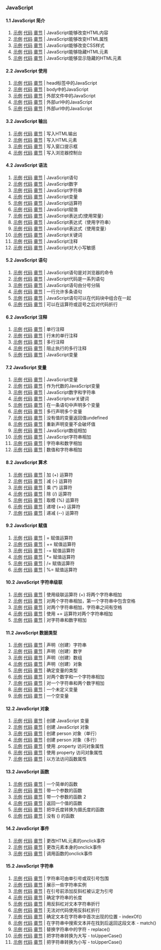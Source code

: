 ###  JavaScript

#### 1.1 JavaScript 简介

1. [示例](https://logicwang.github.io/JS/js/1.html)
[代码](https://github.com/logicwang/JS/blob/main/js/1.html)
[章节](https://www.w3school.com.cn/js/js_intro.asp) |
JavaScript能够改变HTML内容
2. [示例](https://logicwang.github.io/JS/js/2.html)
[代码](https://github.com/logicwang/JS/blob/main/js/2.html)
[章节](https://www.w3school.com.cn/js/js_intro.asp) |
JavaScript能够改变HTML属性
3. [示例](https://logicwang.github.io/JS/js/3.html)
[代码](https://github.com/logicwang/JS/blob/main/js/3.html)
[章节](https://www.w3school.com.cn/js/js_intro.asp) |
JavaScript能够改变CSS样式
4. [示例](https://logicwang.github.io/JS/js/4.html)
[代码](https://github.com/logicwang/JS/blob/main/js/4.html)
[章节](https://www.w3school.com.cn/js/js_intro.asp) |
JavaScript能够隐藏HTML元素
5. [示例](https://logicwang.github.io/JS/js/5.html)
[代码](https://github.com/logicwang/JS/blob/main/js/5.html)
[章节](https://www.w3school.com.cn/js/js_intro.asp) |
JavaScript能够显示隐藏的HTML元素

#### 2.2 JavaScript 使用

1. [示例](https://logicwang.github.io/JS/js/6.html)
[代码](https://github.com/logicwang/JS/blob/main/js/6.html)
[章节](https://www.w3school.com.cn/js/js_shiyong.aspgit) |
head标签中的JavaScript
2. [示例](https://logicwang.github.io/JS/js/7.html)
[代码](https://github.com/logicwang/JS/blob/main/js/7.html)
[章节](https://www.w3school.com.cn/js/js_shiyong.asp) |
body中的JavaScript
3. [示例](https://logicwang.github.io/JS/js/8.html)
[代码](https://github.com/logicwang/JS/blob/main/js/8.html)
[章节](https://www.w3school.com.cn/js/js_shiyong.asp) |
外部文件中的JavaScript
4. [示例](https://logicwang.github.io/JS/js/9.html)
[代码](https://github.com/logicwang/JS/blob/main/js/9.html)
[章节](https://www.w3school.com.cn/js/js_shiyong.asp) |
外部url中的JavaScript
5. [示例](https://logicwang.github.io/JS/js/10.html)
[代码](https://github.com/logicwang/JS/blob/main/js/10.html)
[章节](https://www.w3school.com.cn/js/js_shiyong.asp) |
外部url中的JavaScript

#### 3.2 JavaScript 输出

1. [示例](https://logicwang.github.io/JS/js/11.html)
[代码](https://github.com/logicwang/JS/blob/main/js/11.html)
[章节](https://www.w3school.com.cn/js/js_output.asp) |
写入HTML输出
2. [示例](https://logicwang.github.io/JS/js/12.html)
[代码](https://github.com/logicwang/JS/blob/main/js/12.html)
[章节](https://www.w3school.com.cn/js/js_output.asp) |
写入HTML元素
3. [示例](https://logicwang.github.io/JS/js/13.html)
[代码](https://github.com/logicwang/JS/blob/main/js/13.html)
[章节](https://www.w3school.com.cn/js/js_output.asp) |
写入窗口提示框
4. [示例](https://logicwang.github.io/JS/js/14.html)
[代码](https://github.com/logicwang/JS/blob/main/js/14.html)
[章节](https://www.w3school.com.cn/js/js_output.asp) |
写入浏览器控制台

#### 4.2 JavaScript 语法

1. [示例](https://logicwang.github.io/JS/js/15.html)
[代码](https://github.com/logicwang/JS/blob/main/js/15.html)
[章节](https://www.w3school.com.cn/js/js_syntax.asp) |
JavaScript语句
2. [示例](https://logicwang.github.io/JS/js/16.html)
[代码](https://github.com/logicwang/JS/blob/main/js/16.html)
[章节](https://www.w3school.com.cn/js/js_syntax.asp) |
JavaScript数字
3. [示例](https://logicwang.github.io/JS/js/17.html)
[代码](https://github.com/logicwang/JS/blob/main/js/17.html)
[章节](https://www.w3school.com.cn/js/js_syntax.asp) |
JavaScript字符串
4. [示例](https://logicwang.github.io/JS/js/18.html)
[代码](https://github.com/logicwang/JS/blob/main/js/18.html)
[章节](https://www.w3school.com.cn/js/js_syntax.asp) |
JavaScript变量
5. [示例](https://logicwang.github.io/JS/js/19.html)
[代码](https://github.com/logicwang/JS/blob/main/js/19.html)
[章节](https://www.w3school.com.cn/js/js_syntax.asp) |
JavaScript运算符
6. [示例](https://logicwang.github.io/JS/js/20.html)
[代码](https://github.com/logicwang/JS/blob/main/js/20.html)
[章节](https://www.w3school.com.cn/js/js_syntax.asp) |
JavaScript赋值
7. [示例](https://logicwang.github.io/JS/js/21.html)
[代码](https://github.com/logicwang/JS/blob/main/js/21.html)
[章节](https://www.w3school.com.cn/js/js_syntax.asp) |
JavaScript表达式(使用常量）
8. [示例](https://logicwang.github.io/JS/js/22.html)
[代码](https://github.com/logicwang/JS/blob/main/js/22.html)
[章节](https://www.w3school.com.cn/js/js_syntax.asp) |
JavaScript表达式（使用字符串）
9. [示例](https://logicwang.github.io/JS/js/23.html)
[代码](https://github.com/logicwang/JS/blob/main/js/23.html)
[章节](https://www.w3school.com.cn/js/js_syntax.asp) |
JavaScript表达式（使用变量）
10. [示例](https://logicwang.github.io/JS/js/24.html)
[代码](https://github.com/logicwang/JS/blob/main/js/24.html)
[章节](https://www.w3school.com.cn/js/js_syntax.asp) |
JavaScript关键词
11. [示例](https://logicwang.github.io/JS/js/25.html)
[代码](https://github.com/logicwang/JS/blob/main/js/25.html)
[章节](https://www.w3school.com.cn/js/js_syntax.asp) |
JavaScript注释
12. [示例](https://logicwang.github.io/JS/js/26.html)
[代码](https://github.com/logicwang/JS/blob/main/js/26.html)
[章节](https://www.w3school.com.cn/js/js_syntax.asp) |
JavaScript对大小写敏感

#### 5.2 JavaScript 语句

1. [示例](https://logicwang.github.io/JS/js/27.html)
[代码](https://github.com/logicwang/JS/blob/main/js/27.html)
[章节](https://www.w3school.com.cn/js/js_statements.asp) |
JavaScript语句是对浏览器的命令
2. [示例](https://logicwang.github.io/JS/js/28.html)
[代码](https://github.com/logicwang/JS/blob/main/js/28.html)
[章节](https://www.w3school.com.cn/js/js_statements.asp) |
JavaScript代码是一系列语句
3. [示例](https://logicwang.github.io/JS/js/29.html)
[代码](https://github.com/logicwang/JS/blob/main/js/29.html)
[章节](https://www.w3school.com.cn/js/js_statements.asp) |
JavaScript语句由分号分隔
4. [示例](https://github.com/logicwang/JS/blob/main/js/30.html)
[代码](https://logicwang.github.io/JS/js/30.html)
[章节](https://www.w3school.com.cn/js/js_statements.asp) |
一行允许多条语句
5. [示例](https://logicwang.github.io/JS/js/31.html)
[代码](https://github.com/logicwang/JS/blob/main/js/31.html)
[章节](https://www.w3school.com.cn/js/js_statements.asp) |
JavaScript语句可以在代码块中组合在一起
6. [示例](https://logicwang.github.io/JS/js/32.html)
[代码](https://github.com/logicwang/JS/blob/main/js/32.html)
[章节](https://www.w3school.com.cn/js/js_statements.asp) |
可以在运算符或逗号之后对代码折行

#### 6.2 JavaScript 注释

1. [示例](https://logicwang.github.io/JS/js/33.html)
[代码](https://github.com/logicwang/JS/blob/main/js/33.html)
[章节](https://www.w3school.com.cn/js/js_comments.asp) |
单行注释
2. [示例](https://logicwang.github.io/JS/js/34.html)
[代码](https://github.com/logicwang/JS/blob/main/js/34.html)
[章节](https://www.w3school.com.cn/js/js_comments.asp) |
行末的单行注释
3. [示例](https://logicwang.github.io/JS/js/35.html)
[代码](https://github.com/logicwang/JS/blob/main/js/35.html)
[章节](https://www.w3school.com.cn/js/js_comments.asp) |
多行注释
4. [示例](https://logicwang.github.io/JS/js/36.html)
[代码](https://github.com/logicwang/JS/blob/main/js/36.html)
[章节](https://www.w3school.com.cn/js/js_comments.asp) |
阻止执行的多行注释
5. [示例](https://logicwang.github.io/JS/js/37.html)
[代码](https://github.com/logicwang/JS/blob/main/js/37.html)
[章节](https://www.w3school.com.cn/js/js_comments.asp) |
JavaScript变量  

#### 7.2 JavaScript 变量

1. [示例](https://logicwang.github.io/JS/js/38.html)
[代码](https://github.com/logicwang/JS/blob/main/js/38.html)
[章节](https://www.w3school.com.cn/js/js_variables.asp) |
JavaScript变量 
2. [示例](https://logicwang.github.io/JS/js/39.html)
[代码](https://github.com/logicwang/JS/blob/main/js/39.html)
[章节](https://www.w3school.com.cn/js/js_variables.asp) |
作为代数的JavaScript变量 
3. [示例](https://logicwang.github.io/JS/js/40.html)
[代码](https://github.com/logicwang/JS/blob/main/js/40.html)
[章节](https://www.w3school.com.cn/js/js_variables.asp) |
JavaScript数字和字符串 
4. [示例](https://logicwang.github.io/JS/js/41.html)
[代码](https://github.com/logicwang/JS/blob/main/js/41.html)
[章节](https://www.w3school.com.cn/js/js_variables.asp) |
JavaScriptvar关键词 
5. [示例](https://logicwang.github.io/JS/js/42.html)
[代码](https://github.com/logicwang/JS/blob/main/js/42.html)
[章节](https://www.w3school.com.cn/js/js_variables.asp) |
在一条语句中声明多个变量
6. [示例](https://logicwang.github.io/JS/js/43.html)
[代码](https://github.com/logicwang/JS/blob/main/js/43.html)
[章节](https://www.w3school.com.cn/js/js_variables.asp) |
多行声明多个变量
7. [示例](https://logicwang.github.io/JS/js/44.html)
[代码](https://github.com/logicwang/JS/blob/main/js/44.html)
[章节](https://www.w3school.com.cn/js/js_variables.asp) |
没有值的变量返回值undefined
8. [示例](https://logicwang.github.io/JS/js/45.html)
[代码](https://github.com/logicwang/JS/blob/main/js/45.html)
[章节](https://www.w3school.com.cn/js/js_variables.asp) |
重新声明变量不会破坏值
9. [示例](https://logicwang.github.io/JS/js/46.html)
[代码](https://github.com/logicwang/JS/blob/main/js/46.html)
[章节](https://www.w3school.com.cn/js/js_variables.asp) |
JavaScript数组相加
10. [示例](https://logicwang.github.io/JS/js/47.html)
[代码](https://github.com/logicwang/JS/blob/main/js/47.html)
[章节](https://www.w3school.com.cn/js/js_variables.asp) |
JavaScript字符串相加
11. [示例](https://logicwang.github.io/JS/js/48.html)
[代码](https://github.com/logicwang/JS/blob/main/js/48.html)
[章节](https://www.w3school.com.cn/js/js_variables.asp) |
字符串和数字相加
12. [示例](https://logicwang.github.io/JS/js/49.html)
[代码](https://github.com/logicwang/JS/blob/main/js/49.html)
[章节](https://www.w3school.com.cn/js/js_variables.asp) |
数值和字符串相加

#### 8.2 JavaScript 算术

1. [示例](https://logicwang.github.io/JS/js/50.html)
[代码](https://github.com/logicwang/JS/blob/main/js/50.html)
[章节](https://www.w3school.com.cn/js/js_arithmetic.asp) |
加 (+) 运算符
2. [示例](https://logicwang.github.io/JS/js/51.html)
[代码](https://github.com/logicwang/JS/blob/main/js/51.html)
[章节](https://www.w3school.com.cn/js/js_arithmetic.asp) |
减 (-) 运算符
3. [示例](https://logicwang.github.io/JS/js/52.html)
[代码](https://github.com/logicwang/JS/blob/main/js/52.html)
[章节](https://www.w3school.com.cn/js/js_arithmetic.asp) |
乘 (*) 运算符
4. [示例](https://logicwang.github.io/JS/js/53.html)
[代码](https://github.com/logicwang/JS/blob/main/js/53.html)
[章节](https://www.w3school.com.cn/js/js_arithmetic.asp) |
除 (/) 运算符
5. [示例](https://logicwang.github.io/JS/js/54.html)
[代码](https://github.com/logicwang/JS/blob/main/js/54.html)
[章节](https://www.w3school.com.cn/js/js_arithmetic.asp) |
取模 (%) 运算符
6. [示例](https://logicwang.github.io/JS/js/55.html)
[代码](https://github.com/logicwang/JS/blob/main/js/55.html)
[章节](https://www.w3school.com.cn/js/js_arithmetic.asp) |
递增 (++) 运算符
7. [示例](https://logicwang.github.io/JS/js/56.html)
[代码](https://github.com/logicwang/JS/blob/main/js/56.html)
[章节](https://www.w3school.com.cn/js/js_arithmetic.asp) |
递减 (--) 运算符

#### 9.2 JavaScript 赋值

1. [示例](https://logicwang.github.io/JS/js/57.html)
[代码](https://github.com/logicwang/JS/blob/main/js/57.html)
[章节](https://www.w3school.com.cn/js/js_assignment.asp) |
= 赋值运算符
2. [示例](https://logicwang.github.io/JS/js/58.html)
[代码](https://github.com/logicwang/JS/blob/main/js/58.html)
[章节](https://www.w3school.com.cn/js/js_assignment.asp) |
+= 赋值运算符
3. [示例](https://logicwang.github.io/JS/js/59.html)
[代码](https://github.com/logicwang/JS/blob/main/js/59.html)
[章节](https://www.w3school.com.cn/js/js_assignment.asp) |
-= 赋值运算符
4. [示例](https://logicwang.github.io/JS/js/60.html)
[代码](https://github.com/logicwang/JS/blob/main/js/60.html)
[章节](https://www.w3school.com.cn/js/js_assignment.asp) |
*= 赋值运算符
5. [示例](https://logicwang.github.io/JS/js/61.html)
[代码](https://github.com/logicwang/JS/blob/main/js/61.html)
[章节](https://www.w3school.com.cn/js/js_assignment.asp) |
/= 赋值运算符
6. [示例](https://logicwang.github.io/JS/js/62.html)
[代码](https://github.com/logicwang/JS/blob/main/js/62.html)
[章节](https://www.w3school.com.cn/js/js_assignment.asp) |
%= 赋值运算符

#### 10.2 JavaScript 字符串级联

1. [示例](https://logicwang.github.io/JS/js/63.html)
[代码](https://github.com/logicwang/JS/blob/main/js/63.html)
[章节](https://www.w3school.com.cn/js/js_operators.asp) |
使用级联运算符 (+) 将两个字符串相加
2. [示例](https://logicwang.github.io/JS/js/64.html)
[代码](https://github.com/logicwang/JS/blob/main/js/64.html)
[章节](https://www.w3school.com.cn/js/js_operators.asp) |
对两个字符串相加，第一个字符串中包含空格
3. [示例](https://logicwang.github.io/JS/js/65.html)
[代码](https://github.com/logicwang/JS/blob/main/js/65.html)
[章节](https://www.w3school.com.cn/js/js_operators.asp) |
对两个字符串相加，字符串之间有空格
4. [示例](https://logicwang.github.io/JS/js/66.html)
[代码](https://github.com/logicwang/JS/blob/main/js/66.html)
[章节](https://www.w3school.com.cn/js/js_operators.asp) |
使用 += 运算符对两个字符串相加
5. [示例](https://logicwang.github.io/JS/js/67.html)
[代码](https://github.com/logicwang/JS/blob/main/js/67.html)
[章节](https://www.w3school.com.cn/js/js_operators.asp) |
对字符串和数字相加


#### 11.2 JavaScript 数据类型

1. [示例](https://logicwang.github.io/JS/js/68.html)
[代码](https://github.com/logicwang/JS/blob/main/js/68.html)
[章节](https://www.w3school.com.cn/js/js_datatypes.asp) |
声明（创建）字符串
2. [示例](https://logicwang.github.io/JS/js/69.html)
[代码](https://github.com/logicwang/JS/blob/main/js/69.html)
[章节](https://www.w3school.com.cn/js/js_datatypes.asp) |
声明（创建）数字
3. [示例](https://logicwang.github.io/JS/js/70.html)
[代码](https://github.com/logicwang/JS/blob/main/js/70.html)
[章节](https://www.w3school.com.cn/js/js_datatypes.asp) |
声明（创建）数组
4. [示例](https://logicwang.github.io/JS/js/71.html)
[代码](https://github.com/logicwang/JS/blob/main/js/71.html)
[章节](https://www.w3school.com.cn/js/js_datatypes.asp) |
声明（创建）对象
5. [示例](https://logicwang.github.io/JS/js/72.html)
[代码](https://github.com/logicwang/JS/blob/main/js/72.html)
[章节](https://www.w3school.com.cn/js/js_datatypes.asp) |
确定变量的类型
6. [示例](https://logicwang.github.io/JS/js/73.html)
[代码](https://github.com/logicwang/JS/blob/main/js/73.html)
[章节](https://www.w3school.com.cn/js/js_datatypes.asp) |
对两个数字和一个字符串相加
7. [示例](https://logicwang.github.io/JS/js/74.html)
[代码](https://github.com/logicwang/JS/blob/main/js/74.html)
[章节](https://www.w3school.com.cn/js/js_datatypes.asp) |
对一个字符串和两个数字相加
8. [示例](https://logicwang.github.io/JS/js/75.html)
[代码](https://github.com/logicwang/JS/blob/main/js/75.html)
[章节](https://www.w3school.com.cn/js/js_datatypes.asp) |
一个未定义变量
9. [示例](https://logicwang.github.io/JS/js/76.html)
[代码](https://github.com/logicwang/JS/blob/main/js/76.html)
[章节](https://www.w3school.com.cn/js/js_datatypes.asp) |
一个空变量

#### 12.2 JavaScript 对象

1. [示例](https://logicwang.github.io/JS/js/77.html)
[代码](https://github.com/logicwang/JS/blob/main/js/77.html)
[章节](https://www.w3school.com.cn/js/js_objects.asp) |
创建 JavaScript 变量
2. [示例](https://logicwang.github.io/JS/js/78.html)
[代码](https://github.com/logicwang/JS/blob/main/js/78.html)
[章节](https://www.w3school.com.cn/js/js_objects.asp) |
创建 JavaScript 对象
3. [示例](https://logicwang.github.io/JS/js/79.html)
[代码](https://github.com/logicwang/JS/blob/main/js/79.html)
[章节](https://www.w3school.com.cn/js/js_objects.asp) |
创建 person 对象（单行）
4. [示例](https://logicwang.github.io/JS/js/80.html)
[代码](https://github.com/logicwang/JS/blob/main/js/80.html)
[章节](https://www.w3school.com.cn/js/js_objects.asp) |
创建 person 对象（多行）
5. [示例](https://logicwang.github.io/JS/js/81.html)
[代码](https://github.com/logicwang/JS/blob/main/js/81.html)
[章节](https://www.w3school.com.cn/js/js_objects.asp) |
使用 .property 访问对象属性
6. [示例](https://logicwang.github.io/JS/js/82.html)
[代码](https://github.com/logicwang/JS/blob/main/js/82.html)
[章节](https://www.w3school.com.cn/js/js_objects.asp) |
使用 property 访问对象属性
7. [示例](https://logicwang.github.io/JS/js/83.html)
[代码](https://github.com/logicwang/JS/blob/main/js/83.html)
[章节](https://www.w3school.com.cn/js/js_objects.asp) |
以方法访问函数属性

#### 13.2 JavaScript  函数

1. [示例](https://logicwang.github.io/JS/js/84.html)
[代码](https://github.com/logicwang/JS/blob/main/js/84.html)
[章节](https://www.w3school.com.cn/js/js_functions.asp) |
一个简单的函数
2. [示例](https://logicwang.github.io/JS/js/85.html)
[代码](https://github.com/logicwang/JS/blob/main/js/85.html)
[章节](https://www.w3school.com.cn/js/js_functions.asp) |
带一个参数的函数
3. [示例](https://logicwang.github.io/JS/js/86.html)
[代码](https://github.com/logicwang/JS/blob/main/js/86.html)
[章节](https://www.w3school.com.cn/js/js_functions.asp) |
带一个参数的函数 2
4. [示例](https://logicwang.github.io/JS/js/87.html)
[代码](https://github.com/logicwang/JS/blob/main/js/87.html)
[章节](https://www.w3school.com.cn/js/js_functions.asp) |
返回一个值的函数
5. [示例](https://logicwang.github.io/JS/js/88.html)
[代码](https://github.com/logicwang/JS/blob/main/js/88.html)
[章节](https://www.w3school.com.cn/js/js_functions.asp) |
把华氏度转换为摄氏度的函数
6. [示例](https://logicwang.github.io/JS/js/89.html)
[代码](https://github.com/logicwang/JS/blob/main/js/89.html)
[章节](https://www.w3school.com.cn/js/js_functions.asp) |
没有 () 的函数

#### 14.2 JavaScript  事件

1. [示例](https://logicwang.github.io/JS/js/90.html)
[代码](https://github.com/logicwang/JS/blob/main/js/90.html)
[章节](https://www.w3school.com.cn/js/js_events.asp) |
更改HTML元素的onclick事件
2. [示例](https://logicwang.github.io/JS/js/91.html)
[代码](https://github.com/logicwang/JS/blob/main/js/91.html)
[章节](https://www.w3school.com.cn/js/js_events.asp) |
更改元素本身的onclick事件
3. [示例](https://logicwang.github.io/JS/js/92.html)
[代码](https://github.com/logicwang/JS/blob/main/js/92.html)
[章节](https://www.w3school.com.cn/js/js_events.asp) |
调用函数的onclick事件

#### 15.2 JavaScript  字符串

1. [示例](https://logicwang.github.io/JS/js/93.html)
[代码](https://github.com/logicwang/JS/blob/main/js/93.html)
[章节](https://www.w3school.com.cn/js/js_strings.asp) |
字符串可由单引号或双引号包围
2. [示例](https://logicwang.github.io/JS/js/94.html)
[代码](https://github.com/logicwang/JS/blob/main/js/94.html)
[章节](https://www.w3school.com.cn/js/js_strings.asp) |
展示一些字符串实例
3. [示例](https://logicwang.github.io/JS/js/95.html)
[代码](https://github.com/logicwang/JS/blob/main/js/95.html)
[章节](https://www.w3school.com.cn/js/js_strings.asp) |
在引号前添加反斜杠被认定为引号
4. [示例](https://logicwang.github.io/JS/js/96.html)
[代码](https://github.com/logicwang/JS/blob/main/js/96.html)
[章节](https://www.w3school.com.cn/js/js_strings.asp) |
确定字符串的长度
5. [示例](https://logicwang.github.io/JS/js/97.html)
[代码](https://github.com/logicwang/JS/blob/main/js/97.html)
[章节](https://www.w3school.com.cn/js/js_strings.asp) |
用反斜杠对文本字符串折行
6. [示例](https://logicwang.github.io/JS/js/98.html)
[代码](https://github.com/logicwang/JS/blob/main/js/98.html)
[章节](https://www.w3school.com.cn/js/js_strings.asp) |
无法对代码使用反斜杠折行
7. [示例](https://logicwang.github.io/JS/js/99.html)
[代码](https://github.com/logicwang/JS/blob/main/js/99.html)
[章节](https://www.w3school.com.cn/js/js_strings.asp) |
确定文本在字符串中首次出现的位置 - indexOf()
8. [示例](https://logicwang.github.io/JS/js/100.html)
[代码](https://github.com/logicwang/JS/blob/main/js/99.html)
[章节](https://www.w3school.com.cn/js/js_strings.asp) |
在字符串中搜索文本并在找到后返回这段文本 - match()
9. [示例](https://logicwang.github.io/JS/js/101.html)
[代码](https://github.com/logicwang/JS/blob/main/js/99.html)
[章节](https://www.w3school.com.cn/js/js_strings.asp) |
替换字符串中的字符 - replace()
10. [示例](https://logicwang.github.io/JS/js/102.html)
[代码](https://github.com/logicwang/JS/blob/main/js/102.html)
[章节](https://www.w3school.com.cn/js/js_strings.asp) |
把字符串转换为大写 - toUpperCase()
11. [示例](https://logicwang.github.io/JS/js/103.html)
[代码](https://github.com/logicwang/JS/blob/main/js/103.html)
[章节](https://www.w3school.com.cn/js/js_strings.asp) |
把字符串转换为小写 - toUpperCase()